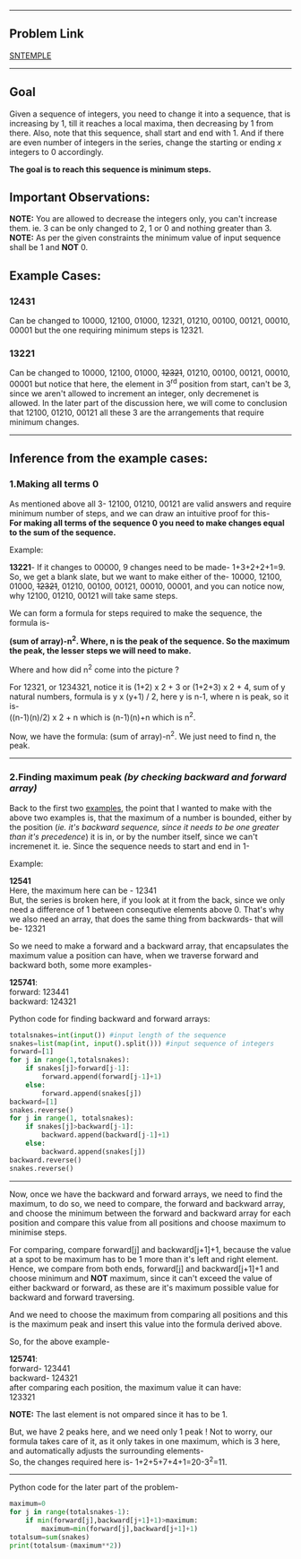 
----------

## Problem Link
[SNTEMPLE ](https://www.codechef.com/problems/SNTEMPLE "SNTEMPLE Practice")
***
## Goal
Given a sequence of integers, you need to change it into a sequence, that is increasing by 1, till it reaches a local maxima, then decreasing by 1 from there. Also, note that this sequence, shall start and end with 1. And if there are even number of integers in the series, change the starting or ending *x* integers to 0 accordingly.

**The goal is to reach this sequence is minimum steps.**

## Important Observations:
**NOTE:** You are allowed to decrease the integers only, you can't increase them. ie. 3 can be only changed to 2, 1 or 0 and nothing greater than 3.  
**NOTE:** As per the given constraints the minimum value of input sequence shall be 1 and **NOT** 0.

## Example Cases:

### 12431  
Can be changed to 10000, 12100, 01000, 12321, 01210, 00100, 00121, 00010, 00001 but the one requiring minimum steps is 12321.

### 13221  
Can be changed to 10000, 12100, 01000, ~~12321~~, 01210, 00100, 00121, 00010, 00001 but notice that here, the element in 3<sup>rd</sup> position from start, can't be 3, since we aren't allowed to increment an integer, only decremenet is allowed. In the later part of the discussion here, we will come to conclusion that 12100, 01210, 00121 all these 3 are the arrangements that require minimum changes. 

***
## Inference from the example cases:
### 1.Making all terms 0
As mentioned above all 3- 12100, 01210, 00121 are valid answers and require minimum number of steps, and we can draw an intuitive proof for this-  
**For making all terms of the sequence 0 you need to make changes equal to the sum of the sequence.**

Example:

**13221**- If it changes to 00000, 9 changes need to be made- 1+3+2+2+1=9.  
So, we get a blank slate, but we want to make either of the-  10000, 12100, 01000, ~~12321~~, 01210, 00100, 00121, 00010, 00001, and you can notice now, why 12100, 01210, 00121 will take same steps.  

We can form a formula for steps required to make the sequence, the formula is-

**(sum of array)-n<sup>2</sup>. Where, n is the peak of the sequence. So the maximum the peak, the lesser steps we will need to make.**

Where and how did n<sup>2</sup> come into the picture ? 

For 12321, or 1234321, notice it is (1+2) x 2 + 3 or (1+2+3) x 2 + 4, sum of y natural numbers, formula is y x (y+1) / 2, here y is n-1, where n is peak, so it is-   
((n-1)(n)/2) x 2 + n which is (n-1)(n)+n which is n<sup>2</sup>.

Now, we have the formula: (sum of array)-n<sup>2</sup>. We just need to find n, the peak.
***
### 2.Finding maximum peak *(by checking backward and forward array)*
Back to the first two [examples](#example-cases), the point that I wanted to make with the above two examples is, that the maximum of a number is bounded, either by the position (*ie. it's backward sequence, since it needs to be one greater than it's precedence*) it is in, or by the number itself, since we can't incremenet it. ie. Since the sequence needs to start and end in 1-

Example:

**12541**  
Here, the maximum here can be - 12341  
But, the series is broken here, if you look at it from the back, since we only need a difference of 1 between consequtive elements above 0. That's why we also need an array, that does the same thing from backwards- that will be- 12321

So we need to make a forward and a backward array, that encapsulates the maximum value a position can have, when we traverse forward and backward both, some more examples-  

**125741**:  
forward: 123441  
backward: 124321  

Python code for finding backward and forward arrays:  
```python
totalsnakes=int(input()) #input length of the sequence
snakes=list(map(int, input().split())) #input sequence of integers
forward=[1]
for j in range(1,totalsnakes):
	if snakes[j]>forward[j-1]:
		forward.append(forward[j-1]+1)
	else:
		forward.append(snakes[j])
backward=[1]
snakes.reverse()
for j in range(1, totalsnakes):
	if snakes[j]>backward[j-1]:
		backward.append(backward[j-1]+1)
	else:
		backward.append(snakes[j])
backward.reverse()
snakes.reverse()
```
***
Now, once we have the backward and forward arrays, we need to find the maximum, to do so, we need to compare, the forward and backward array, and choose the minimum between the forward and backward array for each position and compare this value from all positions and choose maximum to minimise steps.  

For comparing, compare forward[j] and backward[j+1]+1, because the value at a spot to be maximum has to be 1 more than it's left and right element. Hence, we compare from both ends, forward[j] and backward[j+1]+1 and choose minimum and **NOT** maximum, since it can't exceed the value of either backward or forward, as these are it's maximum possible value for backward and forward traversing.  

And we need to choose the maximum from comparing all positions and this is the maximum peak and insert this value into the formula derived above.  

So, for the above example-  

**125741**:  
forward- 123441  
backward- 124321  
after comparing each position, the maximum value it can have:  
123321  

**NOTE:** The last element is not ompared since it has to be 1.

But, we have 2 peaks here, and we need only 1 peak ! Not to worry, our formula takes care of it, as it only takes in one maximum, which is 3 here, and automatically adjusts the surrounding elements-  
So, the changes required here is- 1+2+5+7+4+1=20-3<sup>2</sup>=11.  
***
Python code for the later part of the problem-
```python
maximum=0
for j in range(totalsnakes-1):
	if min(forward[j],backward[j+1]+1)>maximum:
		maximum=min(forward[j],backward[j+1]+1)
totalsum=sum(snakes)
print(totalsum-(maximum**2))
``` 
